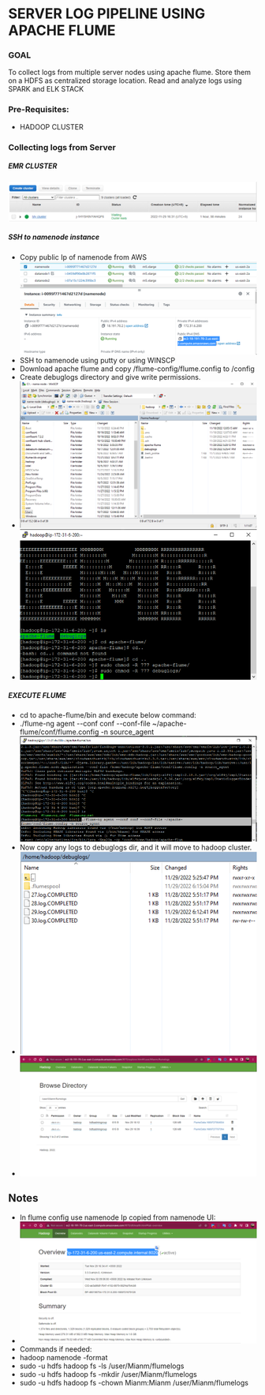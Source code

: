 # SERVER LOG PIPELINE USING APACHE FLUME

### GOAL
To collect logs from multiple server nodes using apache flume.
Store them on a HDFS as centralized storage location.
Read and analyze logs using SPARK and ELK STACK



### Pre-Requisites:
* HADOOP CLUSTER

### Collecting logs from Server

##### EMR CLUSTER
![img.png](img.png)

##### SSH to namenode instance
* Copy public Ip of namenode from AWS
![img_3.png](img_3.png)
* SSH to namenode using putty or using WINSCP
* Download apache flume and copy /flume-config/flume.config  to <flume-installation-dir>/config
* Create debuglogs directory and give write permissions.
* ![img_4.png](img_4.png)
* ![img_5.png](img_5.png)

##### EXECUTE FLUME
* cd to apache-flume/bin and execute below command:
* ./flume-ng agent --conf conf --conf-file ~/apache-flume/conf/flume.config -n source_agent
![img_8.png](img_8.png)
* Now copy any logs to debuglogs dir, and it will move to hadoop cluster.
* ![img_7.png](img_7.png)
* ![img_9.png](img_9.png)


## Notes
* In flume config use namenode Ip copied from namenode UI:
* ![img_10.png](img_10.png)
* Commands if needed:
* hadoop namenode -format
* sudo -u hdfs hadoop fs -ls /user/Mianm/flumelogs
* sudo -u hdfs hadoop fs -mkdir /user/Mianm/flumelogs
* sudo -u hdfs hadoop fs -chown Mianm:Mianm /user/Mianm/flumelogs